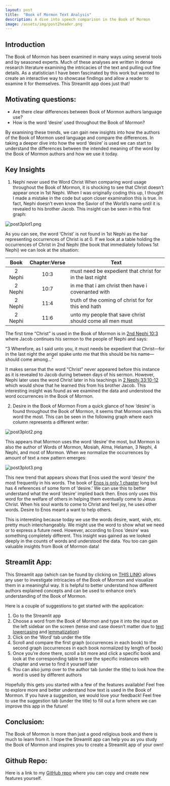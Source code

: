 ```yaml
---
layout: post
title:  "Book of Mormon Text Analysis"
description: A dive into speech comparison in the Book of Mormon
image: /assets/img/post2header.png
---
```


## Introduction

The Book of Mormon has been examined in many ways using several tools and by seasoned experts. Much of these analyses are written in dense research literature examining the intricacies of the text and pulling out fine details. As a statistician I have been fascinated by this work but wanted to create an interactive way to showcase findings and allow a reader to examine it for themselves. This Streamlit app does just that!

## Motivating questions:
-	Are there clear differences between Book of Mormon authors language use?
-	How is the word ‘desire’ used throughout the Book of Mormon?

By examining these trends, we can gain new insights into how the authors of the Book of Mormon used language and compare the differences. In taking a deeper dive into how the word ‘desire’ is used we can start to understand the differences between the intended meaning of the word by the Book of Mormon authors and how we use it today.

## Key Insights
1.	Nephi never used the Word Christ
When comparing word usage throughout the Book of Mormon, it is shocking to see that Christ doesn’t appear once in 1st Nephi. When I was originally coding this up, I thought I made a mistake in the code but upon closer examination this is true. In fact, Nephi doesn’t even know the Savior of the World’s name until it is revealed to his brother Jacob. This insight can be seen in this first graph:

![post3plot1.png]({{site.url}}/{{site.baseurl}}/assets/img/post3plot1.png)

As you can see, the word ‘Christ’ is not found in 1st Nephi as the bar representing occurrences of Christ is at 0. If we look at a table holding the occurrences of Christ in 2nd Nephi (the book that immediately follows 1st Nephi) we can look at the situation:


| Book    | Chapter:Verse | Text                                                     |
|:-------:|:-------------:|----------------------------------------------------------|
| 2 Nephi | 10:3          | must need be expedient that christ for in the last night |
| 2 Nephi | 10:7          | in me that i am christ then have i covenanted with       |
| 2 Nephi | 11:4          | truth of the coming of christ for for this end hath      |
| 2 Nephi | 11:6          | unto my people that save christ should come all men must |


The first time “Christ” is used in the Book of Mormon is in [2nd Nephi 10:3](https://www.churchofjesuschrist.org/study/scriptures/bofm/2-ne/10?lang=eng) where Jacob continues his sermon to the people of Nephi and says:

“3 Wherefore, as I said unto you, it must needs be expedient that Christ—for in the last night the angel spake unto me that this should be his name—should come among…”

It makes sense that the word “Christ” never appeared before this instance as it is revealed to Jacob during between days of his sermon. However, Nephi later uses the word Christ later in his teachings in [2 Nephi 33:10-12](https://www.churchofjesuschrist.org/study/scriptures/bofm/2-ne/33?lang=eng) which would show that he learned this from his brother Jacob. This interesting insight was found as we examined the data and understood the word occurrences in the Book of Mormon.

2.	Desire in the Book of Mormon
From a quick glance of how ‘desire’ is found throughout the Book of Mormon, it seems that Mormon uses this word the most. This can be seen in the following graph where each column represents a different writer:

![post3plot2.png]({{site.url}}/{{site.baseurl}}/assets/img/post3plot2.png)

This appears that Mormon uses the word ‘desire’ the most, but Mormon is also the author of Words of Mormon, Mosiah, Alma, Helaman, 3 Nephi, 4 Nephi, and most of Mormon. When we normalize the occurrences by amount of text a new pattern emerges:

![post3plot3.png]({{site.url}}/{{site.baseurl}}/assets/img/post3plot3.png)

This new trend that appears shows that Enos used the word ‘desire’ the most frequently in his words. The book of [Enos is only 1 chapter](https://www.churchofjesuschrist.org/study/scriptures/bofm/enos/1?lang=eng) long but has 4 references of some form of ‘desire.’ We can use this to better understand what the word ‘desire’ implied back then. Enos only uses this word for the welfare of others in helping them eventually come to Jesus Christ. When his soul wants to come to Christ and feel joy, he uses other words. Desire to Enos meant a want to help others. 

This is interesting because today we use the words desire, want, wish, etc. pretty much interchangeably. We might use the word to show what we need or to express a future need. However, according to Enos ‘desire’ was something completely different. This insight was gained as we looked deeply in the counts of words and understood the data. You too can gain valuable insights from Book of Mormon data!

## Streamlit App:
This Streamlit app (which can be found by clicking on [THIS LINK](https://bom-project.streamlit.app/)) allows any user to investigate intricacies of the Book of Mormon and visualize them in a meaningful way. It is helpful to better understand how different authors explained concepts and can be used to enhance one’s understanding of the Book of Mormon.

Here is a couple of suggestions to get started with the application:
1.	Go to the Streamlit app
2.	Choose a word from the Book of Mormon and type it into the input on the left sidebar on the screen (tense and case doesn’t matter due to [text lowercasing](https://www.programiz.com/python-programming/methods/string/lower) and [lemmatization](https://www.geeksforgeeks.org/python-lemmatization-with-nltk/))
3.	Click on the ‘Word’ tab under the title
4.	Scroll and compare the first graph (occurrences in each book) to the second graph (occurrences in each book normalized by length of book)
5.	Once you’re done there, scroll a bit more and click a specific book and look at the corresponding table to see the specific instances with chapter and verse to find it yourself later
6.	You can also jump over to the author tab (under the title) to look how the word is used by different authors

Hopefully this gets you started with a few of the features available! Feel free to explore more and better understand how text is used in the Book of Mormon. If you have a suggestion, we would love your feedback! Feel free to use the suggestion tab (under the title) to fill out a form where we can improve this app in the future!


## Conclusion:

The Book of Mormon is more than just a good religious book and there is much to learn from it. I hope the Streamlit app can help you as you study the Book of Mormon and inspires you to create a Streamlit app of your own! 

## Github Repo:

Here is a link to my [GitHub repo](https://github.com/dsumsio/Book-of-Mormon-Project) where you can copy and create new features yourself. 
